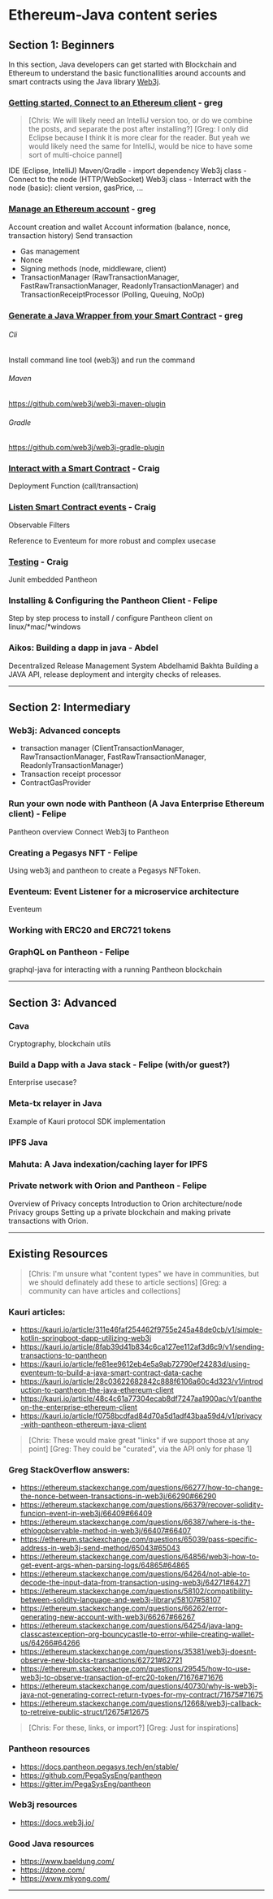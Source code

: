 Ethereum-Java content series
==========

## Section 1: Beginners

In this section, Java developers can get started with Blockchain and Ethereum to understand the basic functionallities around accounts and smart contracts using the Java library [Web3j](https://web3j.io/).


### [Getting started, Connect to an Ethereum client](getting-started-eclipse.md) - greg

> [Chris: We will likely need an IntelliJ version too, or do we combine the posts, and separate the post after installing?]
> [Greg: I only did Eclipse because I think it is more clear for the reader. But yeah we would likely need the same for IntelliJ, would be nice to have some sort of multi-choice pannel]

IDE (Eclipse, IntelliJ)
Maven/Gradle - import dependency
Web3j class - Connect to the node (HTTP/WebSocket)
Web3j class - Interract with the node (basic): client version, gasPrice, ...


### [Manage an Ethereum account](manage-accounts.md) - greg

Account creation and wallet
Account information (balance, nonce, transaction history)
Send transaction
- Gas management
- Nonce
- Signing methods (node, middleware, client)
- TransactionManager (RawTransactionManager, FastRawTransactionManager, ReadonlyTransactionManager) and TransactionReceiptProcessor (Polling, Queuing, NoOp)

### [Generate a Java Wrapper from your Smart Contract](generate-java-wrapper.md) - greg

######  Cli
Install command line tool (web3j) and run the command

###### Maven
https://github.com/web3j/web3j-maven-plugin

###### Gradle
https://github.com/web3j/web3j-gradle-plugin

### [Interact with a Smart Contract](interacting.md) - Craig

Deployment
Function (call/transaction)


### [Listen Smart Contract events](events.md) - Craig

Observable
Filters

Reference to Eventeum for more robust and complex usecase

### [Testing](pantheon_testing.md) - Craig

Junit
embedded Pantheon

### Installing & Configuring the Pantheon Client - Felipe
Step by step process to install / configure Pantheon client on linux/*mac/*windows



### Aikos: Building a dapp in java - Abdel
Decentralized Release Management System
Abdelhamid Bakhta
Building a JAVA API, release deployment and intergity checks of releases.


------------------------------------------

## Section 2: Intermediary

### Web3j: Advanced concepts
- transaction manager (ClientTransactionManager, RawTransactionManager, FastRawTransactionManager, ReadonlyTransactionManager)
- Transaction receipt processor
- ContractGasProvider



### Run your own node with Pantheon (A Java Enterprise Ethereum client) - Felipe

Pantheon overview
Connect Web3j to Pantheon


### Creating a Pegasys NFT - Felipe
Using web3j and pantheon to create a Pegasys NFToken.


### Eventeum: Event Listener for a microservice architecture

Eventeum

### Working with ERC20 and ERC721 tokens


### GraphQL on Pantheon - Felipe
graphql-java for interacting with a running Pantheon blockchain


------------------------------------------

## Section 3: Advanced

### Cava

Cryptography, blockchain utils



### Build a Dapp with a Java stack - Felipe (with/or guest?)

Enterprise usecase?


### Meta-tx relayer in Java

Example of Kauri protocol SDK implementation


### IPFS Java


### Mahuta: A Java indexation/caching layer for IPFS

### Private network with Orion and Pantheon  - Felipe
Overview of Privacy concepts
Introduction to Orion architecture/node
Privacy groups
Setting up a private blockchain and making private transactions with Orion.

-------------------------------------------

## Existing Resources

> [Chris: I'm unsure what "content types" we have in communities, but we should definately add these to article sections]
> [Greg: a community can have articles and collections]

### Kauri articles:
- https://kauri.io/article/311e46faf254462f9755e245a48de0cb/v1/simple-kotlin-springboot-dapp-utilizing-web3j
- https://kauri.io/article/8fab39d41b834c6ca127ee112af3d6c9/v1/sending-transactions-to-pantheon
- https://kauri.io/article/fe81ee9612eb4e5a9ab72790ef24283d/using-eventeum-to-build-a-java-smart-contract-data-cache
- https://kauri.io/article/28c03622682842c888f6106a60c4d323/v1/introduction-to-pantheon-the-java-ethereum-client
- https://kauri.io/article/48c4c61a77304ecab8df7247aa1900ac/v1/pantheon-the-enterprise-ethereum-client
- https://kauri.io/article/f0758bcdfad84d70a5d1adf43baa59d4/v1/privacy-with-pantheon-ethereum-java-client

> [Chris: These would make great "links" if we support those at any point]
> [Greg: They could be "curated", via the API only for phase 1]

### Greg StackOverflow answers:
- https://ethereum.stackexchange.com/questions/66277/how-to-change-the-nonce-between-transactions-in-web3j/66290#66290
- https://ethereum.stackexchange.com/questions/66379/recover-solidity-funcion-event-in-web3j/66409#66409
- https://ethereum.stackexchange.com/questions/66387/where-is-the-ethlogobservable-method-in-web3j/66407#66407
- https://ethereum.stackexchange.com/questions/65039/pass-specific-address-in-web3j-send-method/65043#65043
- https://ethereum.stackexchange.com/questions/64856/web3j-how-to-get-event-args-when-parsing-logs/64865#64865
- https://ethereum.stackexchange.com/questions/64264/not-able-to-decode-the-input-data-from-transaction-using-web3j/64271#64271
- https://ethereum.stackexchange.com/questions/58102/compatibility-between-solidity-language-and-web3j-library/58107#58107
- https://ethereum.stackexchange.com/questions/66262/error-generating-new-account-with-web3j/66267#66267
- https://ethereum.stackexchange.com/questions/64254/java-lang-classcastexception-org-bouncycastle-to-error-while-creating-wallet-us/64266#64266
- https://ethereum.stackexchange.com/questions/35381/web3j-doesnt-observe-new-blocks-transactions/62721#62721
- https://ethereum.stackexchange.com/questions/29545/how-to-use-web3j-to-observe-transaction-of-erc20-token/71676#71676
- https://ethereum.stackexchange.com/questions/40730/why-is-web3j-java-not-generating-correct-return-types-for-my-contract/71675#71675
- https://ethereum.stackexchange.com/questions/12668/web3j-callback-to-retreive-public-struct/12675#12675

> [Chris: For these, links, or import?]
> [Greg: Just for inspirations]

### Pantheon resources
- https://docs.pantheon.pegasys.tech/en/stable/
- https://github.com/PegaSysEng/pantheon
- https://gitter.im/PegaSysEng/pantheon


### Web3j resources
- https://docs.web3j.io/


### Good Java resources
- https://www.baeldung.com/
- https://dzone.com/
- https://www.mkyong.com/

------------------------------------------
